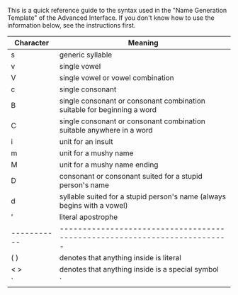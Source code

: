 This  is a  quick reference  guide  to the  syntax used  in the  "Name
Generation Template" of the Advanced  Interface. If you don't know how
to use the information below, see the instructions first.

| Character | Meaning                                                                 |
|-----------|-------------------------------------------------------------------------|
| s         | generic syllable                                                        |
| v         | single vowel                                                            |
| V         | single vowel or vowel combination                                       |
| c         | single consonant                                                        |
| B         | single consonant or consonant combination suitable for beginning a word |
| C         | single consonant or consonant combination suitable anywhere in a word   |
| i         | unit for an insult                                                      |
| m         | unit for a mushy name                                                   |
| M         | unit for a mushy name ending                                            |
| D         | consonant or consonant suited for a stupid person's name                |
| d         | syllable suited for a stupid person's name (always begins with a vowel) |
| '         | literal apostrophe                                                      |
|-----------|-------------------------------------------------------------------------|
| ( )       | denotes that anything inside is literal                                 |
| < >       | denotes that anything inside is a special symbol                        |
| `|`       | logical OR operator for use in ( ) and < > |

